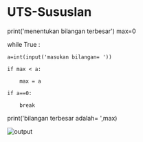 # UTS-Sususlan

print('menentukan bilangan terbesar')
max=0

while True :

    a=int(input('masukan bilangan= '))

    if max < a:

        max = a

    if a==0:

        break

print('bilangan terbesar adalah= ',max)

![output](https://user-images.githubusercontent.com/73053565/100621349-266dd880-3352-11eb-820c-dd5ed0459070.png)

